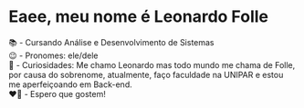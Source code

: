 # Eaee, meu nome é Leonardo Folle
📚 - Cursando Análise e Desenvolvimento de Sistemas <br>
😉 - Pronomes: ele/dele <br>
👻 - Curiosidades: Me chamo Leonardo mas todo mundo me chama de Folle, por causa do sobrenome, atualmente, faço faculdade na UNIPAR e estou me aperfeiçoando em Back-end. <br>
❤️‍🔥 - Espero que gostem!
